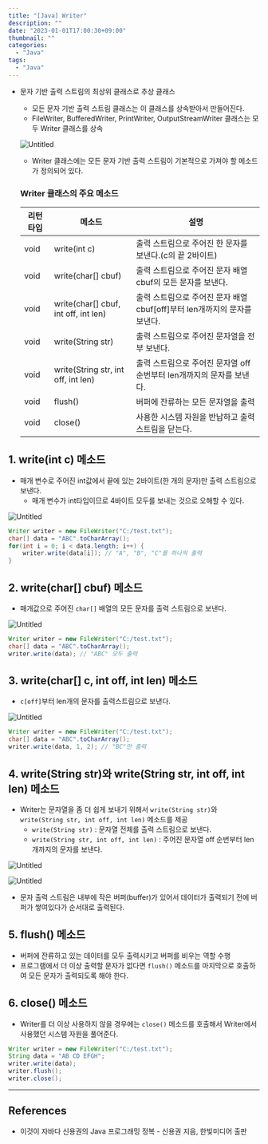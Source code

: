```yaml
---
title: "[Java] Writer"
description: ""
date: "2023-01-01T17:00:30+09:00"
thumbnail: ""
categories:
  - "Java"
tags:
  - "Java"
---
```

<!--more-->

- 문자 기반 출력 스트림의 최상위 클래스로 추상 클래스
    - 모든 문자 기반 출력 스트림 클래스는 이 클래스를 상속받아서 만들어진다.
    - FileWriter, BufferedWriter, PrintWriter, OutputStreamWriter 클래스는 모두 Writer 클래스를 상속
    
    ![Untitled](/images/lang_java/inputOutput/Writer/Untitled.png)
    
    - Writer 클래스에는 모든 문자 기반 출력 스트림이 기본적으로 가져야 할 메소드가 정의되어 있다.
    
    ### Writer 클래스의 주요 메소드
    
    | 리턴 타입 | 메소드 | 설명 |
    | --- | --- | --- |
    | void | write(int c) | 출력 스트림으로 주어진 한 문자를 보낸다.(c의 끝 2바이트) |
    | void | write(char[] cbuf) | 출력 스트림으로 주어진 문자 배열 cbuf의 모든 문자를 보낸다. |
    | void | write(char[] cbuf, int off, int len) | 출력 스트림으로 주어진 문자 배열 cbuf[off]부터 len개까지의 문자를 보낸다. |
    | void | write(String str) | 출력 스트림으로 주어진 문자열을 전부 보낸다. |
    | void | write(String str, int off, int len) | 출력 스트림으로 주어진 문자열 off 순번부터 len개까지의 문자를 보낸다. |
    | void | flush() | 버퍼에 잔류하는 모든 문자열을 출력 |
    | void | close() | 사용한 시스템 자원을 반납하고 출력 스트림을 닫는다. |

## 1. write(int c) 메소드

- 매개 변수로 주어진 int값에서 끝에 있는 2바이트(한 개의 문자)만 출력 스트림으로 보낸다.
    - 매개 변수가 int타입이므로 4바이트 모두를 보내는 것으로 오해할 수 있다.

![Untitled](/images/lang_java/inputOutput/Writer/Untitled%201.png)

```java
Writer writer = new FileWriter("C:/test.txt");
char[] data = "ABC".toCharArray();
for(int i = 0; i < data.length; i++) {
	writer.write(data[i]); // "A", "B", "C"를 하나씩 출력
}
```

## 2. write(char[] cbuf) 메소드

- 매개값으로 주어진 `char[]` 배열의 모든 문자를 출력 스트림으로 보낸다.

![Untitled](/images/lang_java/inputOutput/Writer/Untitled%202.png)

```java
Writer writer = new FileWriter("C:/test.txt");
char[] data = "ABC".toCharArray();
writer.write(data); // "ABC" 모두 출력
```

## 3. write(char[] c, int off, int len) 메소드

- `c[off]`부터 len개의 문자를 출력스트림으로 보낸다.

![Untitled](/images/lang_java/inputOutput/Writer/Untitled%203.png)

```java
Writer writer = new FileWriter("C:/test.txt");
char[] data = "ABC".toCharArray();
writer.write(data, 1, 2); // "BC"만 출력
```

## 4. write(String str)와 write(String str, int off, int len) 메소드

- Writer는 문자열을 좀 더 쉽게 보내기 위해서 `write(String str)`와 `write(String str, int off, int len)` 메소드를 제공
    - `write(String str)` : 문자열 전체를 출력 스트림으로 보낸다.
    - `write(String str, int off, int len)` : 주어진 문자열 off 순번부터 len개까지의 문자를 보낸다.

![Untitled](/images/lang_java/inputOutput/Writer/Untitled%204.png)

![Untitled](/images/lang_java/inputOutput/Writer/Untitled%205.png)

- 문자 출력 스트림은 내부에 작은 버퍼(buffer)가 있어서 데이터가 출력되기 전에 버퍼가 쌓여있다가 순서대로 출력된다.

## 5. flush() 메소드

- 버퍼에 잔류하고 있는 데이터를 모두 출력시키고 버퍼를 비우는 역할 수행
- 프로그램에서 더 이상 출력할 문자가 없다면 `flush()` 메소드를 마지막으로 호출하여 모든 문자가 출력되도록 해야 한다.

## 6. close() 메소드

- Writer를 더 이상 사용하지 않을 경우에는 `close()` 메소드를 호출해서 Writer에서 사용했던 시스템 자원을 풀어준다.

```java
Writer writer = new FileWriter("C:/test.txt");
String data = "AB CD EFGH";
writer.write(data);
writer.flush();
writer.close();
```

---

## References

- 이것이 자바다 신용권의 Java 프로그래밍 정복 - 신용권 지음, 한빛미디어 출판